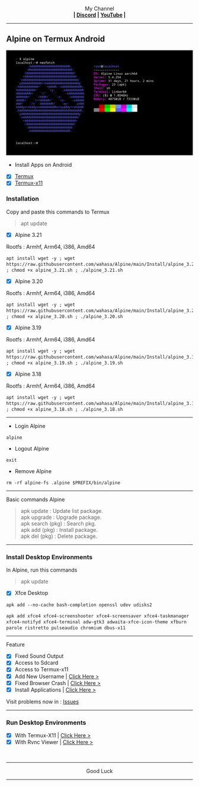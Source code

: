<p align="center">My Channel</br><b>
| <a href="https://discord.gg/GCehyym">Discord</a> | <a href="https://youtube.com/@layargeser">YouTube</a> |</b></p>

---
## Alpine on Termux Android
<img src="https://raw.githubusercontent.com/wahasa/Alpine/refs/heads/main/Patch/Alpine.jpg">

* Install Apps on Android
- [x] [Termux](https://play.google.com/store/apps/details?id=com.termux)
- [x] [Termux-x11](https://github.com/termux/termux-x11/releases)

### Installation

Copy and paste this commands to Termux
> apt update

- [x] Alpine 3.21

Rootfs : Armhf, Arm64, i386, Amd64
```
apt install wget -y ; wget https://raw.githubusercontent.com/wahasa/Alpine/main/Install/alpine_3.21.sh ; chmod +x alpine_3.21.sh ; ./alpine_3.21.sh
```
- [x] Alpine 3.20

Rootfs : Armhf, Arm64, i386, Amd64
```
apt install wget -y ; wget https://raw.githubusercontent.com/wahasa/Alpine/main/Install/alpine_3.20.sh ; chmod +x alpine_3.20.sh ; ./alpine_3.20.sh
```
- [x] Alpine 3.19

Rootfs : Armhf, Arm64, i386, Amd64
```
apt install wget -y ; wget https://raw.githubusercontent.com/wahasa/Alpine/main/Install/alpine_3.19.sh ; chmod +x alpine_3.19.sh ; ./alpine_3.19.sh
```

- [x] Alpine 3.18

Rootfs : Armhf, Arm64, i386, Amd64
```
apt install wget -y ; wget https://raw.githubusercontent.com/wahasa/Alpine/main/Install/alpine_3.18.sh ; chmod +x alpine_3.18.sh ; ./alpine_3.18.sh
```

---
* Login Alpine
```
alpine
```

* Logout Alpine
```
exit
```

* Remove Alpine
```
rm -rf alpine-fs .alpine $PREFIX/bin/alpine
```

---
Basic commands Alpine
> apk update : Update list package.</br>
> apk upgrade : Upgrade package.</br>
> apk search (pkg) : Search pkg.</br>
> apk add (pkg) : Install package.</br>
> apk del (pkg) : Delete package.</br>

---
### Install Desktop Environments

In Alpine, run this commands
> apk update

- [x] Xfce Desktop

```
apk add --no-cache bash-completion openssl udev udisks2
```
```
apk add xfce4 xfce4-screenshooter xfce4-screensaver xfce4-taskmanager xfce4-notifyd xfce4-terminal adw-gtk3 adwaita-xfce-icon-theme xfburn parole ristretto pulseaudio chromium dbus-x11
```

---
Feature
- [x] Fixed Sound Output
- [x] Access to Sdcard
- [x] Access to Termux-x11
- [x] Add New Username     | [Click Here >](https://github.com/wahasa/Alpine/blob/main/Patch/AddUser.md#add-username-on-alpine)
- [x] Fixed Browser Crash  | [Click Here >](https://github.com/wahasa/Alpine/blob/main/Apps/Firefoxfix.md#fixed-firefox-on-alpine)
- [x] Install Applications | [Click Here >](https://github.com/wahasa/Alpine/tree/main/Apps#list-applications)

Visit problems now in : [Issues](https://github.com/wahasa/Alpine/issues)

---
### Run Desktop Environments
- [x] With Termux-X11  | [Click Here >](https://github.com/wahasa/Alpine/blob/main/Patch/Termux-X11.md#termux-x11-on-alpine)
- [x] With Rvnc Viewer | [Click Here >](https://github.com/wahasa/Alpine/blob/main/Patch/RvncViewer.md#rvnc-viewer-on-alpine)
</br>

---
<p align="center">Good Luck</p>

---
